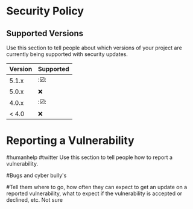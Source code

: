 # Security Policy

## Supported Versions

Use this section to tell people about which versions of your project are
currently being supported with security updates.

| Version | Supported          |
| ------- | ------------------ |
| 5.1.x   | :☑️:               |
| 5.0.x   | :x:                |
| 4.0.x   | :☑️:               |
| < 4.0   | :x:                |

# Reporting a Vulnerability
#humanhelp
#twitter
Use this section to tell people how to report a vulnerability.

#Bugs and cyber bully's

#Tell them where to go, how often they can expect to get an update on a
reported vulnerability, what to expect if the vulnerability is accepted or
declined, etc.
Not sure
